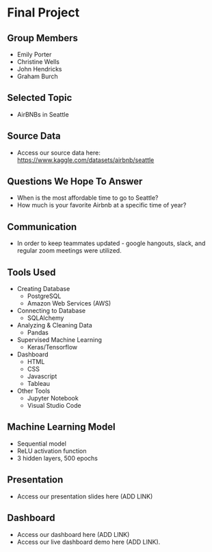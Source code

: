 # Final Project

## Group Members
* Emily Porter
* Christine Wells
* John Hendricks
* Graham Burch

## Selected Topic
* AirBNBs in Seattle

## Source Data
* Access our source data here: https://www.kaggle.com/datasets/airbnb/seattle

## Questions We Hope To Answer
* When is the most affordable time to go to Seattle?
* How much is your favorite Airbnb at a specific time of year?

## Communication
* In order to keep teammates updated - google hangouts, slack, and regular zoom meetings were utilized.

## Tools Used
* Creating Database
    * PostgreSQL
    * Amazon Web Services (AWS)
* Connecting to Database
    * SQLAlchemy
* Analyzing & Cleaning Data
    * Pandas
* Supervised Machine Learning
    * Keras/Tensorflow
* Dashboard
    * HTML
    * CSS
    * Javascript
    * Tableau
* Other Tools
    * Jupyter Notebook
    * Visual Studio Code

## Machine Learning Model
* Sequential model
* ReLU activation function 
* 3 hidden layers, 500 epochs 

## Presentation
* Access our presentation slides here (ADD LINK)

## Dashboard
* Access our dashboard here (ADD LINK)
* Access our live dashboard demo here (ADD LINK).
